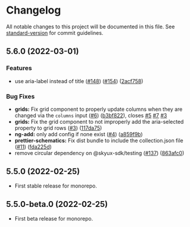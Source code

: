 # Changelog

All notable changes to this project will be documented in this file. See [standard-version](https://github.com/conventional-changelog/standard-version) for commit guidelines.

## 5.6.0 (2022-03-01)

### Features

- use aria-label instead of title ([#148](https://github.com/blackbaud/skyux/issues/148)) ([#154](https://github.com/blackbaud/skyux/issues/154)) ([2acf758](https://github.com/blackbaud/skyux/commit/2acf75809413ab36db2539ba3680ace02b586402))

### Bug Fixes

- **grids:** Fix grid component to properly update columns when they are changed via the `columns` input ([#6](https://github.com/blackbaud/skyux/issues/6)) ([b3bf822](https://github.com/blackbaud/skyux/commit/b3bf822653671050e2cbc711fb2c2245df311957)), closes [#5](https://github.com/blackbaud/skyux/issues/5) [#7](https://github.com/blackbaud/skyux/issues/7) [#3](https://github.com/blackbaud/skyux/issues/3)
- **grids:** Fix the grid component to not improperly add the aria-selected property to grid rows ([#3](https://github.com/blackbaud/skyux/issues/3)) ([117da75](https://github.com/blackbaud/skyux/commit/117da755814d88fc6d7906b390699ddafe641c79))
- **ng-add:** only add config if none exist ([#4](https://github.com/blackbaud/skyux/issues/4)) ([a859f9b](https://github.com/blackbaud/skyux/commit/a859f9b40134a21d09a1fdad77bbe1c9e7ce285a))
- **prettier-schematics:** Fix dist bundle to include the collection.json file ([#11](https://github.com/blackbaud/skyux/issues/11)) ([fda225d](https://github.com/blackbaud/skyux/commit/fda225dc4324d5eec6fd1aeb0881ab464c33ceee))
- remove circular dependency on @skyux-sdk/testing ([#137](https://github.com/blackbaud/skyux/issues/137)) ([863afc0](https://github.com/blackbaud/skyux/commit/863afc0e33710d6010705ee871094fe1504036d7))

## 5.5.0 (2022-02-25)

- First stable release for monorepo.

## 5.5.0-beta.0 (2022-02-25)

- First beta release for monorepo.
